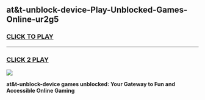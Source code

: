 
## at&t-unblock-device-Play-Unblocked-Games-Online-ur2g5
<h3>
<a href="https://premium76.site?title=at&t-unblock-device&ref=25A">CLICK TO PLAY</a></h3>
<hr>

<h3>
<a href="https://premium76.site?title=at&t-unblock-device&ref=25A">CLICK 2 PLAY</a>
  
</h3>

<a href="https://premium76.site?title=at&t-unblock-device&ref=25A"><img src="https://clearcache.store/games.png"></a>


**at&t-unblock-device games unblocked: Your Gateway to Fun and Accessible Online Gaming**
